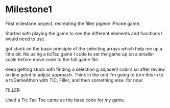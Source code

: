 # Milestone1
First milestone project, recreating the filler pigeon iPhone game.

Started with playing the game to see the different elements and functions I would need to use.

got stuck on the basic principle of the selecting arrays which help me up a little bit. No using a ticTac game I code to set the game up on a smaller scale before move code to the full game file.



Keep getting stuck with finding a selection g adjacent colors so after review on line goint to adjust approach. Think in the end I'm going to turn this in to a triGameAthon  with TIC, Filler, and then something else. for now:

FILLER



Used a Tic Tac Toe came as the base code for my game.
